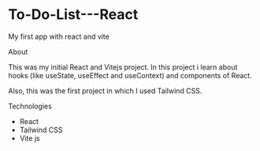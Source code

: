 # To-Do-List---React
My first app with react and vite


About


This was my initial React and Vitejs project.
In this project i learn about hooks
(like useState, useEffect and useContext)
and components of React. 


Also, this was the first project in which 
I used Tailwind CSS.


Technologies
- React
- Tailwind CSS
- Vite js

